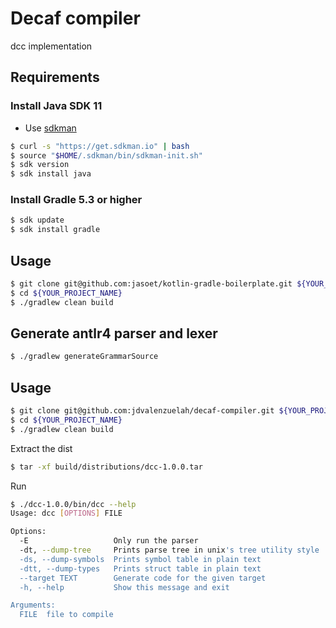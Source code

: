 # Decaf compiler

dcc implementation

## Requirements
### Install Java SDK 11
- Use [sdkman](http://sdkman.io/)
```sh
$ curl -s "https://get.sdkman.io" | bash
$ source "$HOME/.sdkman/bin/sdkman-init.sh"
$ sdk version
$ sdk install java
```

### Install Gradle 5.3 or higher
```sh
$ sdk update
$ sdk install gradle
```

## Usage
```sh
$ git clone git@github.com:jasoet/kotlin-gradle-boilerplate.git ${YOUR_PROJECT_NAME}
$ cd ${YOUR_PROJECT_NAME}
$ ./gradlew clean build
```

## Generate antlr4 parser and lexer
```sh
$ ./gradlew generateGrammarSource
```


## Usage
```sh
$ git clone git@github.com:jdvalenzuelah/decaf-compiler.git ${YOUR_PROJECT_NAME}
$ cd ${YOUR_PROJECT_NAME}
$ ./gradlew clean build
```

Extract the dist
```sh
$ tar -xf build/distributions/dcc-1.0.0.tar 
```

Run
```sh
$ ./dcc-1.0.0/bin/dcc --help
Usage: dcc [OPTIONS] FILE

Options:
  -E                   Only run the parser
  -dt, --dump-tree     Prints parse tree in unix's tree utility style
  -ds, --dump-symbols  Prints symbol table in plain text
  -dtt, --dump-types   Prints struct table in plain text
  --target TEXT        Generate code for the given target
  -h, --help           Show this message and exit

Arguments:
  FILE  file to compile
```
